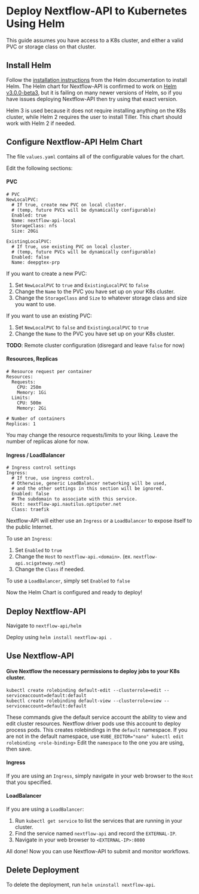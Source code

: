 # Deploy Nextflow-API to Kubernetes Using Helm

This guide assumes you have access to a K8s cluster, and either a valid PVC or storage class on that cluster.

## Install Helm

Follow the [installation instructions](https://helm.sh/docs/intro/install) from the Helm documentation to install Helm. The Helm chart for Nextflow-API is confirmed to work on [Helm v3.0.0-beta3](https://github.com/helm/helm/releases/tag/v3.0.0-beta.3), but it is failing on many newer versions of Helm, so if you have issues deploying Nextflow-API then try using that exact version.

Helm 3 is used because it does not require installing anything on the K8s cluster, while Helm 2 requires the user to install Tiller. This chart should work with Helm 2 if needed.

## Configure Nextflow-API Helm Chart

The file `values.yaml` contains all of the configurable values for the chart.

Edit the following sections:

#### PVC
```
# PVC
NewLocalPVC:
  # If true, create new PVC on local cluster.
  # (temp, future PVCs will be dynamically configurable)
  Enabled: true
  Name: nextflow-api-local
  StorageClass: nfs
  Size: 20Gi

ExistingLocalPVC:
  # If true, use existing PVC on local cluster.
  # (temp, future PVCs will be dynamically configurable)
  Enabled: false
  Name: deepgtex-prp
```

If you want to create a new PVC:

1. Set `NewLocalPVC` to `true` and `ExistingLocalPVC` to `false`
2. Change the `Name` to the PVC you have set up on your K8s cluster.
3. Change the `StorageClass` and `Size` to whatever storage class and size you want to use.

If you want to use an existing PVC:

1. Set `NewLocalPVC` to `false` and `ExistingLocalPVC` to `true`
2. Change the `Name` to the PVC you have set up on your K8s cluster.

__TODO__: Remote cluster configuration (disregard and leave `false` for now)

#### Resources, Replicas
```
# Resource request per container
Resources:
  Requests:
    CPU: 250m
    Memory: 1Gi
  Limits:
    CPU: 500m
    Memory: 2Gi

# Number of containers
Replicas: 1
```

You may change the resource requests/limits to your liking. Leave the number of replicas alone for now.

#### Ingress / LoadBalancer
```
# Ingress control settings
Ingress:
  # If true, use ingress control.
  # Otherwise, generic LoadBalancer networking will be used,
  # and the other settings in this section will be ignored.
  Enabled: false
  # The subdomain to associate with this service.
  Host: nextflow-api.nautilus.optiputer.net
  Class: traefik
```

Nextflow-API will either use an `Ingress` or a `LoadBalancer` to expose itself to the public Internet.

To use an `Ingress`:

1. Set `Enabled` to `true`
2. Change the `Host` to `nextflow-api.<domain>`. (ex. `nextflow-api.scigateway.net`)
3. Change the `Class` if needed.

To use a `LoadBalancer`, simply set `Enabled` to `false`

Now the Helm Chart is configured and ready to deploy!

## Deploy Nextflow-API

Navigate to `nextflow-api/helm`

Deploy using `helm install nextflow-api .`

## Use Nextflow-API

#### Give Nextflow the necessary permissions to deploy jobs to your K8s cluster.
````
kubectl create rolebinding default-edit --clusterrole=edit --serviceaccount=default:default 
kubectl create rolebinding default-view --clusterrole=view --serviceaccount=default:default
````
These commands give the default service account the ability to view and edit cluster resources. Nextflow driver pods use this account to deploy process pods. This creates rolebindings in the `default` namespace. If you are not in the default namespace, use 
`KUBE_EDITOR="nano" kubectl edit rolebinding <role-binding>`
Edit the `namespace` to the one you are using, then save.

#### Ingress

If you are using an `Ingress`, simply navigate in your web browser to the `Host` that you specified.

#### LoadBalancer

If you are using a `LoadBalancer`:

1. Run `kubectl get service` to list the services that are running in your cluster.
2. Find the service named `nextflow-api` and record the `EXTERNAL-IP`.
3. Navigate in your web browser to `<EXTERNAL-IP>:8080`

All done! Now you can use Nextflow-API to submit and monitor workflows.

## Delete Deployment

To delete the deployment, run `helm uninstall nextflow-api`.
